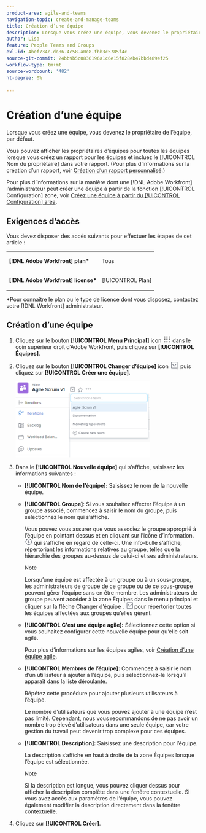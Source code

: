```yaml
---
product-area: agile-and-teams
navigation-topic: create-and-manage-teams
title: Création d’une équipe
description: Lorsque vous créez une équipe, vous devenez le propriétaire de l’équipe, par défaut.
author: Lisa
feature: People Teams and Groups
exl-id: 4bef734c-de86-4c58-a0e8-fbb3c5785f4c
source-git-commit: 24bb9b5c0836196a1c6e15f828eb47bbd489ef25
workflow-type: tm+mt
source-wordcount: '482'
ht-degree: 0%

---
```


# Création d’une équipe

Lorsque vous créez une équipe, vous devenez le propriétaire de l’équipe, par défaut.

Vous pouvez afficher les propriétaires d’équipes pour toutes les équipes lorsque vous créez un rapport pour les équipes et incluez le [!UICONTROL Nom du propriétaire] dans votre rapport. (Pour plus d’informations sur la création d’un rapport, voir [Création d’un rapport personnalisé](../../reports-and-dashboards/reports/creating-and-managing-reports/create-custom-report.md).)

Pour plus d’informations sur la manière dont une [!DNL Adobe Workfront] l’administrateur peut créer une équipe à partir de la fonction [!UICONTROL Configuration] zone, voir [Créez une équipe à partir du [!UICONTROL Configuration] area](../../administration-and-setup/add-users/create-and-manage-teams/create-a-team-from-setup.md).

## Exigences d’accès

Vous devez disposer des accès suivants pour effectuer les étapes de cet article :

<table style="table-layout:auto"> 
 <col> 
 </col> 
 <col> 
 </col> 
 <tbody> 
  <tr> 
   <td role="rowheader"><strong>[!DNL Adobe Workfront] plan*</strong></td> 
   <td> <p>Tous</p> </td> 
  </tr> 
  <tr> 
   <td role="rowheader"><strong>[!DNL Adobe Workfront] license*</strong></td> 
   <td> <p>[!UICONTROL Plan] </p> </td> 
  </tr> 
 </tbody> 
</table>

&#42;Pour connaître le plan ou le type de licence dont vous disposez, contactez votre [!DNL Workfront] administrateur.

## Création d’une équipe

1. Cliquez sur le bouton **[!UICONTROL Menu Principal]** icon ![](assets/main-menu-icon.png) dans le coin supérieur droit d’Adobe Workfront, puis cliquez sur **[!UICONTROL Équipes]**.

1. Cliquez sur le bouton **[!UICONTROL Changer d’équipe]** icon ![Icône Changer l’équipe](assets/switch-team-icon.png), puis cliquez sur **[!UICONTROL Créer une équipe]**.

   ![Sélectionnez Créer une nouvelle équipe.](assets/create-new-team-350x198.png)

1. Dans le **[!UICONTROL Nouvelle équipe]** qui s’affiche, saisissez les informations suivantes :

   * **[!UICONTROL Nom de l’équipe]:** Saisissez le nom de la nouvelle équipe.
   * **[!UICONTROL Groupe]**: Si vous souhaitez affecter l’équipe à un groupe associé, commencez à saisir le nom du groupe, puis sélectionnez le nom qui s’affiche.

      Vous pouvez vous assurer que vous associez le groupe approprié à l’équipe en pointant dessus et en cliquant sur l’icône d’information. ![](assets/info-icon.png) qui s’affiche en regard de celle-ci. Une info-bulle s’affiche, répertoriant les informations relatives au groupe, telles que la hiérarchie des groupes au-dessus de celui-ci et ses administrateurs.

      >[!NOTE]
      >
      >Lorsqu’une équipe est affectée à un groupe ou à un sous-groupe, les administrateurs de groupe de ce groupe ou de ce sous-groupe peuvent gérer l’équipe sans en être membre. Les administrateurs de groupe peuvent accéder à la zone Équipes dans le menu principal et cliquer sur la flèche Changer d’équipe . ![Icône Changer l’équipe](assets/switch-team-icon.png) pour répertorier toutes les équipes affectées aux groupes qu’elles gèrent.

   * **[!UICONTROL C&#39;est une équipe agile]:** Sélectionnez cette option si vous souhaitez configurer cette nouvelle équipe pour qu’elle soit agile.

      Pour plus d’informations sur les équipes agiles, voir [Création d’une équipe agile](../../agile/get-started-with-agile-in-workfront/create-an-agile-team.md).

   * **[!UICONTROL Membres de l’équipe]:** Commencez à saisir le nom d’un utilisateur à ajouter à l’équipe, puis sélectionnez-le lorsqu’il apparaît dans la liste déroulante.

      Répétez cette procédure pour ajouter plusieurs utilisateurs à l’équipe.

      Le nombre d’utilisateurs que vous pouvez ajouter à une équipe n’est pas limité. Cependant, nous vous recommandons de ne pas avoir un nombre trop élevé d’utilisateurs dans une seule équipe, car votre gestion du travail peut devenir trop complexe pour ces équipes.

   * **[!UICONTROL Description]:** Saisissez une description pour l’équipe.

      La description s’affiche en haut à droite de la zone Équipes lorsque l’équipe est sélectionnée.

      >[!NOTE]
      >
      >Si la description est longue, vous pouvez cliquer dessus pour afficher la description complète dans une fenêtre contextuelle. Si vous avez accès aux paramètres de l’équipe, vous pouvez également modifier la description directement dans la fenêtre contextuelle.

1. Cliquez sur **[!UICONTROL Créer]**.
